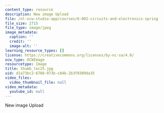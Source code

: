 ```yaml
---
content_type: resource
description: New image Upload
file: /ol-ocw-studio-app/courses/6-002-circuits-and-electronics-spring-2007/d1a73bc26708973bc84b2b3f0309da35_thumb_lec25.jpg
file_size: 2715
file_type: image/jpeg
image_metadata:
  caption: ''
  credit: ''
  image-alt: ''
learning_resource_types: []
license: https://creativecommons.org/licenses/by-nc-sa/4.0/
ocw_type: OCWImage
resourcetype: Image
title: thumb_lec25.jpg
uid: d1a73bc2-6708-973b-c84b-2b3f0309da35
video_files:
  video_thumbnail_file: null
video_metadata:
  youtube_id: null
---
```

New image Upload
